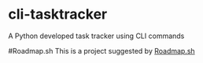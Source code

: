 # cli-tasktracker
 A Python developed task tracker using CLI commands

#Roadmap.sh
 This is a project suggested by  <a href="https://roadmap.sh/projects/task-tracker">Roadmap.sh</a>
